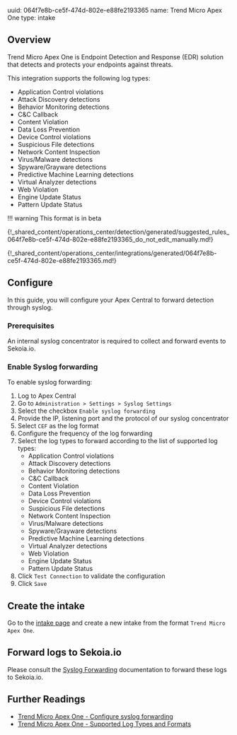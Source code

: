 uuid: 064f7e8b-ce5f-474d-802e-e88fe2193365
name: Trend Micro Apex One
type: intake

## Overview

Trend Micro Apex One is Endpoint Detection and Response (EDR) solution that detects and protects your endpoints against threats.

This integration supports the following log types:

- Application Control violations
- Attack Discovery detections
- Behavior Monitoring detections
- C&C Callback
- Content Violation
- Data Loss Prevention
- Device Control violations
- Suspicious File detections
- Network Content Inspection
- Virus/Malware detections
- Spyware/Grayware detections
- Predictive Machine Learning detections
- Virtual Analyzer detections
- Web Violation
- Engine Update Status
- Pattern Update Status


!!! warning
    This format is in beta

{!_shared_content/operations_center/detection/generated/suggested_rules_064f7e8b-ce5f-474d-802e-e88fe2193365_do_not_edit_manually.md!}

{!_shared_content/operations_center/integrations/generated/064f7e8b-ce5f-474d-802e-e88fe2193365.md!}

## Configure

In this guide, you will configure your Apex Central to forward detection through syslog.

### Prerequisites

An internal syslog concentrator is required to collect and forward events to Sekoia.io.

### Enable Syslog forwarding

To enable syslog forwarding:

1. Log to Apex Central
2. Go to `Administration > Settings > Syslog Settings`
3. Select the checkbox `Enable syslog forwarding`
4. Provide the IP, listening port and the protocol of our syslog concentrator
5. Select `CEF` as the log format
6. Configure the frequency of the log forwarding
7. Select the log types to forward according to the list of supported log types:
	- Application Control violations
	- Attack Discovery detections
	- Behavior Monitoring detections
	- C&C Callback
	- Content Violation
	- Data Loss Prevention
	- Device Control violations
	- Suspicious File detections
	- Network Content Inspection
	- Virus/Malware detections
	- Spyware/Grayware detections
	- Predictive Machine Learning detections
	- Virtual Analyzer detections
	- Web Violation
	- Engine Update Status
	- Pattern Update Status
8. Click `Test Connection` to validate the configuration
9. Click `Save`

## Create the intake

Go to the [intake page](https://app.sekoia.io/operations/intakes) and create a new intake from the format `Trend Micro Apex One`.

## Forward logs to Sekoia.io

Please consult the [Syslog Forwarding](/xdr/features/collect/ingestion_methods/syslog/sekoiaio_forwarder/) documentation to forward these logs to Sekoia.io.

## Further Readings

- [Trend Micro Apex One - Configure syslog forwarding](https://docs.trendmicro.com/en-us/enterprise/trend-micro-apex-central-2019-online-help/detections/logs_001/syslog-forwarding.aspx)
- [Trend Micro Apex One - Supported Log Types and Formats](https://docs.trendmicro.com/en-us/enterprise/trend-micro-apex-central-2019-online-help/detections/logs_001/syslog-forwarding/syslog-log-types-for.aspx)
